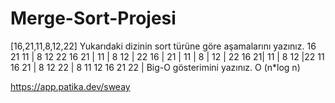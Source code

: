 # Merge-Sort-Projesi


[16,21,11,8,12,22]
Yukarıdaki dizinin sort türüne göre aşamalarını yazınız.
16 21 11 | 8 12 22
16 21 | 11 | 8 12 | 22
16 | 21 | 11 | 8 | 12 | 22
16 21| 11 | 8 12 |22
11 16 21 | 8 12 22 |
8 11 12 16 21 22 |
Big-O gösterimini yazınız.
O (n*log n)

https://app.patika.dev/sweay

